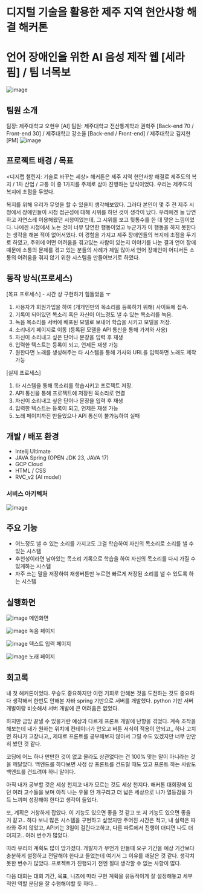 # 디지털 기술을 활용한 제주 지역 현안사항 해결 해커톤
# 언어 장애인을 위한 AI 음성 제작 웹 [세라핌] / 팀 너목보

![image](https://github.com/user-attachments/assets/686a860f-9e0f-430d-a603-f947cfdaf914)

## 팀원 소개
팀장: 제주대학교 오현우 [AI]
팀원: 제주대학교 전산통계학과 권혁주 [Back-end 70 / Front-end 30] / 제주대학교 강소율 [Back-end / Front-end] / 제주대학교 김지현 [PM]
![image](https://github.com/user-attachments/assets/c9cf1f86-46b3-40b0-b39f-51650d550af7)

 
## 프로젝트 배경 / 목표
<디지랩 챌린지: 기술로 바꾸는 세상> 해커톤은 제주 지역 현안사항 해결로 제주도의 복지 / 1차 산업 / 교통 이 중 1가지를 주제로 삼아 진행하는 방식이었다.
우리는 제주도의 복지에 초점을 두었다.

복지를 위해 우리가 무엇을 할 수 있을지 생각해보았다. 그러다 본인이 몇 주 전 제주 시청에서 장애인들이 시청 접근성에 대해 시위를 하던 것이 생각이 났다.
우리에겐 늘 당연하고 자연스레 이용해왔던 시청이었는데, 그 시위를 보고 뒷통수를 한 대 맞은 느낌이었다.
나에겐 시청에서 노는 것이 너무 당연한 행동이었고 누군가가 이 행동을 하지 못한다는 생각을 해본 적이 없어서였다.
이 경험을 가지고 제주 장애인들의 복지에 초점을 두기로 하였고, 주위에 어떤 어려움을 겪고있는 사람이 있는지 이야기를 나눈 결과
언어 장애때문에 소통의 문제를 겪고 있는 분들의 사례가 제일 많아서 
언어 장애인이 어디서든 소통의 어려움을 겪지 않기 위한 시스템을 만들어보기로 하였다.

## 동작 방식(프로세스)

[목표 프로세스] - 시간 상 구현하기 힘들었음 ㅜ
1. 사용자가 회원가입을 하여 (개개인만의 목소리를 등록하기 위해) 사이트에 접속.
2. 기록이 되어있던 목소리 혹은 자신이 어느정도 낼 수 있는 목소리를 녹음.
3. 녹음 목소리를 서버에 배포된 모델로 보내어 학습을 시키고 모델을 저장.
4. 소리내기 페이지로 이동 (등록된 모델을 API 통신을 통해 가져와 사용)
5. 자신이 소리내고 싶은 단어나 문장을 입력 후 재생
6. 입력한 텍스트는 등록이 되고, 언제든 재생 가능
7. 원한다면 노래를 생성해주는 타 시스템을 통해 가사와 URL을 입력하면 노래도 제작 가능

[실제 프로세스] 
1. 타 시스템을 통해 목소리를 학습시키고 프로젝트 저장.
2. API 통신을 통해 프로젝트에 저장된 목소리로 연결
3. 자신이 소리내고 싶은 단어나 문장을 입력 후 재생
4. 입력한 텍스트는 등록이 되고, 언제든 재생 가능
5. 노래 페이지까진 만들었으나 API 통신이 불가능하여 실패

## 개발 / 배포 환경
- Intelij Ultimate
- JAVA Spring (OPEN JDK 23, JAVA 17)
- GCP Cloud
- HTML / CSS
- RVC_v2 (AI model)
 
### 서비스 아키텍처
 ![image](https://github.com/user-attachments/assets/1be5cc7d-ba7b-43ac-b883-4a725fc27315)

## 주요 기능
- 어느정도 낼 수 있는 소리를 가지고도 그걸 학습하여 자신의 목소리로 소리를 낼 수 있는 시스템
- 후천성이라면 남아있는 목소리 기록으로 학습을 하여 자신의 목소리를 다시 가질 수 있게하는 시스템
- 자주 쓰는 말을 저장하여 재생버튼만 누르면 빠르게 저장된 소리를 낼 수 있도록 하는 시스템

## 실행화면
![image](https://github.com/user-attachments/assets/240d508f-a395-4c3f-9ae8-21c393f8dbb0)
메인화면


![image](https://github.com/user-attachments/assets/bb12b399-a162-4d1c-823a-be85878ba6ce)
녹음 페이지


![image](https://github.com/user-attachments/assets/9e1a4fb0-753d-425f-9af5-5732aad4746b)
텍스트 입력 페이지


![image](https://github.com/user-attachments/assets/caa45ea2-e402-435d-8315-c31c56d441d0)
노래 페이지

## 회고록
내 첫 해커톤이었다. 우승도 중요하지만 이런 기회로 안해본 것을 도전하는 것도 중요하다 생각해서
한번도 안해본 자바 spring 기반으로 서버를 개발했다. python 기반 서버 개발이랑 비슷해서 서버 개발에 큰 어려움은 없었다.

하지만 금방 끝낼 수 있을거란 예상과 다르게 프론트 개발에 난항을 겪었다. 계속 조작을 해보는데 내가 원하는 위치에 컨테이너가 안오고
버튼 서식이 적용이 안되고,, 하나 고치면 하나가 고장나고,, 제대로 프론트를 공부해보지 않아서 그럴 수도 있겠지만 너무 만만히 봤던 것 같다.

코딩에 어느 하나 만만한 것이 없고 몰라도 상관없다는 건 100% 맞는 말이 아니라는 것을 깨달았다. 백엔드를 하다보면 사정 상 프론트를 건드릴 때도 있고
프론트 하는 사람도 백엔드를 건드려야 하니 말이다. 

아직 내가 공부할 것은 세상 천지고 내가 모르는 것도 세상 천지다. 
해커톤 대회장에 있던 여러 고수들을 보며 아직 나는 우물 안 개구리고 더 넓은 세상으로 나가 열등감을 가득 느끼며 성장해야 한다고 생각이 들었다.

또, 계획은 거창하게 잡았다. 이 기능도 있으면 좋을 것 같고 또 저 기능도 있으면 좋을 거 같고.. 하다 보니 많은 시스템을 구현하고 싶었지만
주어진 시간은 적고, 내 실력은 따라와 주지 않았고, API키는 3일이 걸린다고하고, 다른 파트에서 진행이 더디면 나도 더뎌지고.. 여러 변수가 많았다. 

따라 우리의 계획도 많이 망가졌다. 개발자가 무언가 만들때 요구 기간을 예상 기간보다 충분하게 설정하고 전달해야 한다고 들었는데
여기서 그 이유를 깨달은 것 같다. 생각치 못한 변수가 많았다. 프로젝트가 진행되기 전엔 절대 생각할 수 없는 사항이 많다.

다음 대회는 대회 기간, 목표, 니즈에 따라 구현 계획을 유동적이게 잘 설정해놓고 세부적인 역할 분담을 잘 수행해야할 듯 하다...

 





